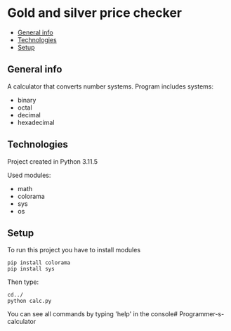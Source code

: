 <p>

# Gold and silver price checker

* [General info](#general-info)
* [Technologies](#technologies)
* [Setup](#setup)
  
## General info
A calculator that converts number systems.
Program includes systems:
* binary
* octal
* decimal
* hexadecimal
## Technologies
Project created in Python 3.11.5

Used modules:
* math
* colorama
* sys
* os
## Setup
To run this project you have to install modules

```
pip install colorama
pip install sys
```
Then type:
```
cd../
python calc.py
```
You can see all commands by typing 'help' in the console#   P r o g r a m m e r - s - c a l c u l a t o r 
 </p>
